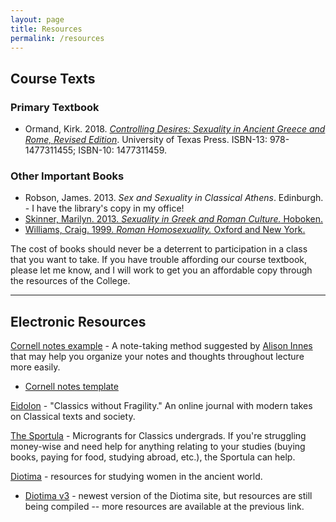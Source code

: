 ```yaml
---
layout: page
title: Resources
permalink: /resources
---
```


## Course Texts

### Primary Textbook
- Ormand, Kirk. 2018. [*Controlling Desires: Sexuality in Ancient Greece and Rome, Revised Edition*](https://www.amazon.com/dp/1477311459/ref=cm_sw_em_r_mt_dp_U_efM.Db423NXT8 ). University of Texas Press. ISBN-13: 978-1477311455; ISBN-10: 1477311459.  

### Other Important Books
- Robson, James. 2013. *Sex and Sexuality in Classical Athens*. Edinburgh. - I have the library's copy in my office!
- [Skinner, Marilyn. 2013. *Sexuality in Greek and Roman Culture.* Hoboken.](https://ebookcentral.proquest.com/lib/holycrosscollege-ebooks/detail.action?docID=1295022)
- [Williams, Craig. 1999. *Roman Homosexuality.* Oxford and New York.](https://holycross.idm.oclc.org/login?auth=cas&url=http://hdl.handle.net/2027/heb.01472)

The cost of books should never be a deterrent to participation in a class that you want to take. If you have trouble affording our course textbook, please let me know, and I will work to get you an affordable copy through the resources of the College.  

***

## Electronic Resources
[Cornell notes example](https://alisoninnes.files.wordpress.com/2017/10/cornell-notes-quick-dirty-guide.pdf) - A note-taking method suggested by [Alison Innes](https://twitter.com/alisoninnes) that may help you organize your notes and thoughts throughout lecture more easily.  
- [Cornell notes template](https://alisoninnes.files.wordpress.com/2018/01/template-for-cornell-notes-unlined1.pdf)

[Eidolon](https://eidolon.pub) - "Classics without Fragility." An online journal with modern takes on Classical texts and society.  

[The Sportula](https://thesportula.wordpress.com/) - Microgrants for Classics undergrads. If you're struggling money-wise and need help for anything relating to your studies (buying books, paying for food, studying abroad, etc.), the Sportula can help.

[Diotima](https://diotimawcc.wordpress.com/) - resources for studying women in the ancient world.
- [Diotima v3](https://diotima-doctafemina.org/) - newest version of the Diotima site, but resources are still being compiled -- more resources are available at the previous link.
